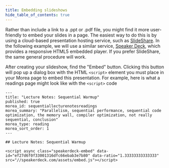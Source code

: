 ```yaml
---
title: Embedding slideshows
hide_table_of_contents: true
---
```


Rather than include a link to a .ppt or .pdf file, you might find it more user-friendly to embed your slides in a page. The easiest way to do this is by using a cloud-based presentation hosting service, such as [SlideShare](http://www.slideshare.net/). In the following example, we will use a similar service, [Speaker Deck](https://speakerdeck.com/), which provides a responsive HTML5 embedded player. If you prefer SlideShare, the same general procedure will work.

After creating your slideshow, find the "Embed" button.  Clicking this button will pop up a dialog box with the HTML `<script>` element you must place in your Morea page to embed this  presentation.  For example, here is what a readings page might look like with the `<script>` code

```
---
title: "Lecture Notes: Sequential Warmup"
published: true
morea_id: sequentiallecturenotesreadings
morea_summary: "Parallelism, sequential performance, sequential code optimization, the memory wall, compiler optimization, not really sequential, conclusion"
morea_type: reading
morea_sort_order: 1
---

## Lecture Notes: Sequential Warmup

<script async class="speakerdeck-embed" data-id="ef27d6f0f33001316dfc66ebab3e7b80" data-ratio="1.33333333333333" src="//speakerdeck.com/assets/embed.js"></script>

```
